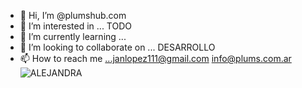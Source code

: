 - 👋 Hi, I’m @plumshub.com
- 👀 I’m interested in ...  TODO   
- 🌱 I’m currently learning ...
- 💞️ I’m looking to collaborate on ... DESARROLLO 
- 📫 How to reach me ...janlopez111@gmail.com        info@plums.com.ar![ALEJANDRA](https://user-images.githubusercontent.com/89286589/158435602-777c5ce3-e355-4b57-8517-c7938f4be2a7.jpg)


<!---
plumshub/plumshub is a ✨ special ✨ repository because its `README.md` (this file) appears on your GitHub profile.
You can click the Preview link to take a look at your changes.
--->
